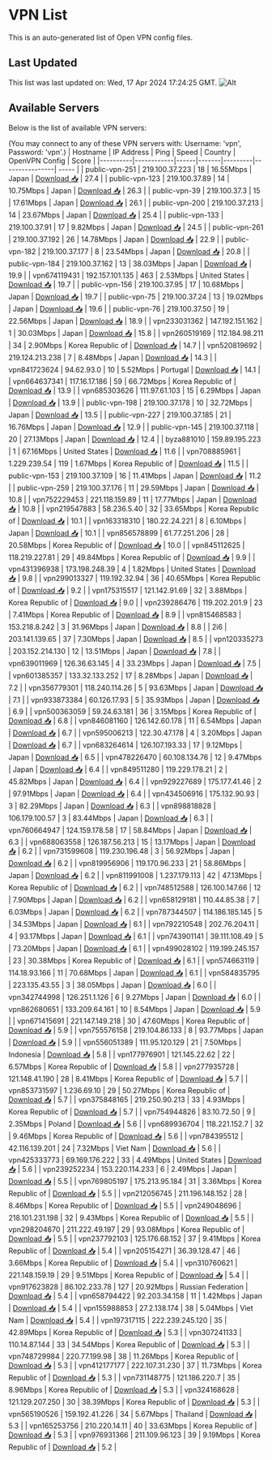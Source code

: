 # VPN List

This is an auto-generated list of Open VPN config files.

## Last Updated

This list was last updated on: Wed, 17 Apr 2024 17:24:25 GMT.
![Alt](https://repobeats.axiom.co/api/embed/186b98318ef1479477931607c1ad7d823f12451f.svg "Repobeats analytics image")

## Available Servers

Below is the list of available VPN servers:

(You may connect to any of these VPN servers with: Username: 'vpn', Password: 'vpn'.)
| Hostname | IP Address | Ping | Speed | Country | OpenVPN Config | Score |
|----------|------------|------|-------|---------|----------------| ----- |
| public-vpn-251 | 219.100.37.223 | 18 | 16.55Mbps | Japan | [Download 📥](./configs/server_0_JP.ovpn) | 27.4 |
| public-vpn-123 | 219.100.37.89 | 14 | 10.75Mbps | Japan | [Download 📥](./configs/server_1_JP.ovpn) | 26.3 |
| public-vpn-39 | 219.100.37.3 | 15 | 17.61Mbps | Japan | [Download 📥](./configs/server_2_JP.ovpn) | 26.1 |
| public-vpn-200 | 219.100.37.213 | 14 | 23.67Mbps | Japan | [Download 📥](./configs/server_3_JP.ovpn) | 25.4 |
| public-vpn-133 | 219.100.37.91 | 17 | 9.82Mbps | Japan | [Download 📥](./configs/server_4_JP.ovpn) | 24.5 |
| public-vpn-261 | 219.100.37.192 | 26 | 14.78Mbps | Japan | [Download 📥](./configs/server_5_JP.ovpn) | 22.9 |
| public-vpn-182 | 219.100.37.177 | 8 | 23.54Mbps | Japan | [Download 📥](./configs/server_6_JP.ovpn) | 20.8 |
| public-vpn-184 | 219.100.37.162 | 13 | 38.03Mbps | Japan | [Download 📥](./configs/server_7_JP.ovpn) | 19.9 |
| vpn674119431 | 192.157.101.135 | 463 | 2.53Mbps | United States | [Download 📥](./configs/server_8_US.ovpn) | 19.7 |
| public-vpn-156 | 219.100.37.95 | 17 | 10.68Mbps | Japan | [Download 📥](./configs/server_9_JP.ovpn) | 19.7 |
| public-vpn-75 | 219.100.37.24 | 13 | 19.02Mbps | Japan | [Download 📥](./configs/server_10_JP.ovpn) | 19.6 |
| public-vpn-76 | 219.100.37.50 | 19 | 22.56Mbps | Japan | [Download 📥](./configs/server_11_JP.ovpn) | 18.9 |
| vpn233031362 | 147.192.151.162 | 1 | 30.03Mbps | Japan | [Download 📥](./configs/server_12_JP.ovpn) | 15.8 |
| vpn260519169 | 112.184.98.211 | 34 | 2.90Mbps | Korea Republic of | [Download 📥](./configs/server_13_KR.ovpn) | 14.7 |
| vpn520819692 | 219.124.213.238 | 7 | 8.48Mbps | Japan | [Download 📥](./configs/server_14_JP.ovpn) | 14.3 |
| vpn841723624 | 94.62.93.0 | 10 | 5.52Mbps | Portugal | [Download 📥](./configs/server_15_PT.ovpn) | 14.1 |
| vpn664637341 | 117.16.17.186 | 59 | 66.72Mbps | Korea Republic of | [Download 📥](./configs/server_16_KR.ovpn) | 13.9 |
| vpn685303626 | 111.97.61.103 | 15 | 6.29Mbps | Japan | [Download 📥](./configs/server_17_JP.ovpn) | 13.9 |
| public-vpn-198 | 219.100.37.178 | 10 | 32.72Mbps | Japan | [Download 📥](./configs/server_18_JP.ovpn) | 13.5 |
| public-vpn-227 | 219.100.37.185 | 21 | 16.76Mbps | Japan | [Download 📥](./configs/server_19_JP.ovpn) | 12.9 |
| public-vpn-145 | 219.100.37.118 | 20 | 27.13Mbps | Japan | [Download 📥](./configs/server_20_JP.ovpn) | 12.4 |
| byza881010 | 159.89.195.223 | 1 | 67.16Mbps | United States | [Download 📥](./configs/server_21_US.ovpn) | 11.6 |
| vpn708885961 | 1.229.239.54 | 119 | 1.67Mbps | Korea Republic of | [Download 📥](./configs/server_22_KR.ovpn) | 11.5 |
| public-vpn-153 | 219.100.37.109 | 16 | 11.41Mbps | Japan | [Download 📥](./configs/server_23_JP.ovpn) | 11.2 |
| public-vpn-259 | 219.100.37.176 | 11 | 29.59Mbps | Japan | [Download 📥](./configs/server_24_JP.ovpn) | 10.8 |
| vpn752229453 | 221.118.159.89 | 11 | 17.77Mbps | Japan | [Download 📥](./configs/server_25_JP.ovpn) | 10.8 |
| vpn219547883 | 58.236.5.40 | 32 | 33.65Mbps | Korea Republic of | [Download 📥](./configs/server_26_KR.ovpn) | 10.1 |
| vpn163318310 | 180.22.24.221 | 8 | 6.10Mbps | Japan | [Download 📥](./configs/server_27_JP.ovpn) | 10.1 |
| vpn856578899 | 61.77.251.206 | 28 | 20.58Mbps | Korea Republic of | [Download 📥](./configs/server_28_KR.ovpn) | 10.0 |
| vpn845112625 | 118.219.227.81 | 29 | 49.84Mbps | Korea Republic of | [Download 📥](./configs/server_29_KR.ovpn) | 9.9 |
| vpn431396938 | 173.198.248.39 | 4 | 1.82Mbps | United States | [Download 📥](./configs/server_30_US.ovpn) | 9.8 |
| vpn299013327 | 119.192.32.94 | 36 | 40.65Mbps | Korea Republic of | [Download 📥](./configs/server_31_KR.ovpn) | 9.2 |
| vpn175315517 | 121.142.91.69 | 32 | 3.88Mbps | Korea Republic of | [Download 📥](./configs/server_32_KR.ovpn) | 9.0 |
| vpn239286476 | 119.202.201.9 | 23 | 7.41Mbps | Korea Republic of | [Download 📥](./configs/server_33_KR.ovpn) | 8.9 |
| vpn815468583 | 153.218.8.242 | 3 | 31.96Mbps | Japan | [Download 📥](./configs/server_34_JP.ovpn) | 8.8 |
| 2i6 | 203.141.139.65 | 37 | 7.30Mbps | Japan | [Download 📥](./configs/server_35_JP.ovpn) | 8.5 |
| vpn120335273 | 203.152.214.130 | 12 | 13.51Mbps | Japan | [Download 📥](./configs/server_36_JP.ovpn) | 7.8 |
| vpn639011969 | 126.36.63.145 | 4 | 33.23Mbps | Japan | [Download 📥](./configs/server_37_JP.ovpn) | 7.5 |
| vpn601385357 | 133.32.133.252 | 17 | 8.28Mbps | Japan | [Download 📥](./configs/server_38_JP.ovpn) | 7.2 |
| vpn356779301 | 118.240.114.26 | 5 | 93.63Mbps | Japan | [Download 📥](./configs/server_39_JP.ovpn) | 7.1 |
| vpn933873384 | 60.126.17.93 | 5 | 35.93Mbps | Japan | [Download 📥](./configs/server_40_JP.ovpn) | 6.9 |
| vpn500363059 | 59.24.63.181 | 36 | 3.15Mbps | Korea Republic of | [Download 📥](./configs/server_41_KR.ovpn) | 6.8 |
| vpn846081160 | 126.142.60.178 | 11 | 6.54Mbps | Japan | [Download 📥](./configs/server_42_JP.ovpn) | 6.7 |
| vpn595006213 | 122.30.47.178 | 4 | 3.20Mbps | Japan | [Download 📥](./configs/server_43_JP.ovpn) | 6.7 |
| vpn683264614 | 126.107.193.33 | 17 | 9.12Mbps | Japan | [Download 📥](./configs/server_44_JP.ovpn) | 6.5 |
| vpn478226470 | 60.108.134.76 | 12 | 9.47Mbps | Japan | [Download 📥](./configs/server_45_JP.ovpn) | 6.4 |
| vpn849511280 | 119.229.178.21 | 2 | 45.82Mbps | Japan | [Download 📥](./configs/server_46_JP.ovpn) | 6.4 |
| vpn929227689 | 175.177.41.46 | 2 | 97.91Mbps | Japan | [Download 📥](./configs/server_47_JP.ovpn) | 6.4 |
| vpn434506916 | 175.132.90.93 | 3 | 82.29Mbps | Japan | [Download 📥](./configs/server_48_JP.ovpn) | 6.3 |
| vpn898818828 | 106.179.100.57 | 3 | 83.44Mbps | Japan | [Download 📥](./configs/server_49_JP.ovpn) | 6.3 |
| vpn760664947 | 124.159.178.58 | 17 | 58.84Mbps | Japan | [Download 📥](./configs/server_50_JP.ovpn) | 6.3 |
| vpn688063558 | 126.187.56.213 | 15 | 13.17Mbps | Japan | [Download 📥](./configs/server_51_JP.ovpn) | 6.2 |
| vpn731599608 | 119.230.196.48 | 3 | 56.92Mbps | Japan | [Download 📥](./configs/server_52_JP.ovpn) | 6.2 |
| vpn819956906 | 119.170.96.233 | 21 | 58.86Mbps | Japan | [Download 📥](./configs/server_53_JP.ovpn) | 6.2 |
| vpn811991008 | 1.237.179.113 | 42 | 47.13Mbps | Korea Republic of | [Download 📥](./configs/server_54_KR.ovpn) | 6.2 |
| vpn748512588 | 126.100.147.66 | 12 | 7.90Mbps | Japan | [Download 📥](./configs/server_55_JP.ovpn) | 6.2 |
| vpn658129181 | 110.44.85.38 | 7 | 6.03Mbps | Japan | [Download 📥](./configs/server_56_JP.ovpn) | 6.2 |
| vpn787344507 | 114.186.185.145 | 5 | 34.53Mbps | Japan | [Download 📥](./configs/server_57_JP.ovpn) | 6.1 |
| vpn792210548 | 202.76.204.11 | 4 | 93.17Mbps | Japan | [Download 📥](./configs/server_58_JP.ovpn) | 6.1 |
| vpn743901141 | 39.111.108.49 | 5 | 73.20Mbps | Japan | [Download 📥](./configs/server_59_JP.ovpn) | 6.1 |
| vpn499028102 | 119.199.245.157 | 23 | 30.38Mbps | Korea Republic of | [Download 📥](./configs/server_60_KR.ovpn) | 6.1 |
| vpn574663119 | 114.18.93.166 | 11 | 70.68Mbps | Japan | [Download 📥](./configs/server_61_JP.ovpn) | 6.1 |
| vpn584835795 | 223.135.43.55 | 3 | 38.05Mbps | Japan | [Download 📥](./configs/server_62_JP.ovpn) | 6.0 |
| vpn342744998 | 126.251.1.126 | 6 | 9.27Mbps | Japan | [Download 📥](./configs/server_63_JP.ovpn) | 6.0 |
| vpn862680651 | 133.209.64.161 | 10 | 8.54Mbps | Japan | [Download 📥](./configs/server_64_JP.ovpn) | 5.9 |
| vpn671415691 | 221.147.149.218 | 30 | 47.60Mbps | Korea Republic of | [Download 📥](./configs/server_65_KR.ovpn) | 5.9 |
| vpn755576158 | 219.104.86.133 | 8 | 93.77Mbps | Japan | [Download 📥](./configs/server_66_JP.ovpn) | 5.9 |
| vpn556051389 | 111.95.120.129 | 21 | 7.50Mbps | Indonesia | [Download 📥](./configs/server_67_ID.ovpn) | 5.8 |
| vpn177976901 | 121.145.22.62 | 22 | 6.57Mbps | Korea Republic of | [Download 📥](./configs/server_68_KR.ovpn) | 5.8 |
| vpn277935728 | 121.148.41.190 | 28 | 8.41Mbps | Korea Republic of | [Download 📥](./configs/server_69_KR.ovpn) | 5.7 |
| vpn853731597 | 1.236.69.10 | 29 | 50.27Mbps | Korea Republic of | [Download 📥](./configs/server_70_KR.ovpn) | 5.7 |
| vpn375848165 | 219.250.90.213 | 33 | 4.93Mbps | Korea Republic of | [Download 📥](./configs/server_71_KR.ovpn) | 5.7 |
| vpn754944826 | 83.10.72.50 | 9 | 2.35Mbps | Poland | [Download 📥](./configs/server_72_PL.ovpn) | 5.6 |
| vpn689936704 | 118.221.152.7 | 32 | 9.46Mbps | Korea Republic of | [Download 📥](./configs/server_73_KR.ovpn) | 5.6 |
| vpn784395512 | 42.116.139.201 | 24 | 7.32Mbps | Viet Nam | [Download 📥](./configs/server_74_VN.ovpn) | 5.6 |
| vpn425333773 | 69.169.176.222 | 33 | 4.49Mbps | United States | [Download 📥](./configs/server_75_US.ovpn) | 5.6 |
| vpn239252234 | 153.220.114.233 | 6 | 2.49Mbps | Japan | [Download 📥](./configs/server_76_JP.ovpn) | 5.5 |
| vpn769805197 | 175.213.95.184 | 31 | 3.36Mbps | Korea Republic of | [Download 📥](./configs/server_77_KR.ovpn) | 5.5 |
| vpn212056745 | 211.196.148.152 | 28 | 8.46Mbps | Korea Republic of | [Download 📥](./configs/server_78_KR.ovpn) | 5.5 |
| vpn249048696 | 218.101.231.198 | 32 | 9.43Mbps | Korea Republic of | [Download 📥](./configs/server_79_KR.ovpn) | 5.5 |
| vpn298204670 | 211.222.49.197 | 29 | 93.08Mbps | Korea Republic of | [Download 📥](./configs/server_80_KR.ovpn) | 5.5 |
| vpn237792103 | 125.176.68.152 | 37 | 9.41Mbps | Korea Republic of | [Download 📥](./configs/server_81_KR.ovpn) | 5.4 |
| vpn205154271 | 36.39.128.47 | 46 | 3.66Mbps | Korea Republic of | [Download 📥](./configs/server_82_KR.ovpn) | 5.4 |
| vpn310760621 | 221.148.159.19 | 29 | 9.51Mbps | Korea Republic of | [Download 📥](./configs/server_83_KR.ovpn) | 5.4 |
| vpn917623828 | 86.102.233.78 | 127 | 20.92Mbps | Russian Federation | [Download 📥](./configs/server_84_RU.ovpn) | 5.4 |
| vpn658794422 | 92.203.34.158 | 11 | 1.42Mbps | Japan | [Download 📥](./configs/server_85_JP.ovpn) | 5.4 |
| vpn155988853 | 27.2.138.174 | 38 | 5.04Mbps | Viet Nam | [Download 📥](./configs/server_86_VN.ovpn) | 5.4 |
| vpn197317115 | 222.239.245.120 | 35 | 42.89Mbps | Korea Republic of | [Download 📥](./configs/server_87_KR.ovpn) | 5.3 |
| vpn307241133 | 110.14.87.144 | 33 | 34.54Mbps | Korea Republic of | [Download 📥](./configs/server_88_KR.ovpn) | 5.3 |
| vpn748729984 | 220.77.199.98 | 38 | 11.26Mbps | Korea Republic of | [Download 📥](./configs/server_89_KR.ovpn) | 5.3 |
| vpn412177177 | 222.107.31.230 | 37 | 11.73Mbps | Korea Republic of | [Download 📥](./configs/server_90_KR.ovpn) | 5.3 |
| vpn731148775 | 121.186.220.7 | 35 | 8.96Mbps | Korea Republic of | [Download 📥](./configs/server_91_KR.ovpn) | 5.3 |
| vpn324168628 | 121.129.207.250 | 30 | 38.39Mbps | Korea Republic of | [Download 📥](./configs/server_92_KR.ovpn) | 5.3 |
| vpn565190526 | 159.192.41.226 | 34 | 5.67Mbps | Thailand | [Download 📥](./configs/server_93_TH.ovpn) | 5.3 |
| vpn165253756 | 210.220.14.11 | 40 | 33.63Mbps | Korea Republic of | [Download 📥](./configs/server_94_KR.ovpn) | 5.3 |
| vpn976931366 | 211.109.96.123 | 39 | 9.19Mbps | Korea Republic of | [Download 📥](./configs/server_95_KR.ovpn) | 5.2 |
